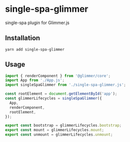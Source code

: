 # single-spa-glimmer
single-spa plugin for Glimmer.js

## Installation
```
yarn add single-spa-glimmer
```

## Usage
```js
import { renderComponent } from '@glimmer/core';
import App from './App.js';
import singleSpaGlimmer from './single-spa-glimmer.js';

const rootElement = document.getElementById('app');
const glimmerLifecycles = singleSpaGlimmer({
  App,
  renderComponent,
  rootElement,
});

export const bootstrap = glimmerLifecycles.bootstrap;
export const mount = glimmerLifecycles.mount;
export const unmount = glimmerLifecycles.unmount;
```
